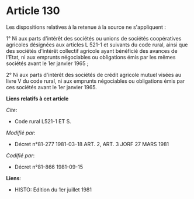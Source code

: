 # Article 130

Les dispositions relatives à la retenue à la source ne s'appliquent :

1° Ni aux parts d'intérêt des sociétés ou unions de sociétés coopératives agricoles désignées aux articles L 521-1 et
suivants du code rural, ainsi que des sociétés d'intérêt collectif agricole ayant bénéficié des avances de l'Etat, ni aux
emprunts négociables ou obligations émis par les mêmes sociétés avant le 1er janvier 1965 ;

2° Ni aux parts d'intérêt des sociétés de crédit agricole mutuel visées au livre V du code rural, ni aux emprunts négociables
ou obligations émis par ces sociétés avant le 1er janvier 1965.

**Liens relatifs à cet article**

_Cite_:

  - Code rural L521-1 ET S.

_Modifié par_:

  - Décret n°81-277 1981-03-18 ART. 2, ART. 3 JORF 27 MARS 1981

_Codifié par_:

  - Décret n°81-866 1981-09-15

**Liens**:

  - HISTO: Edition du 1er juillet 1981
